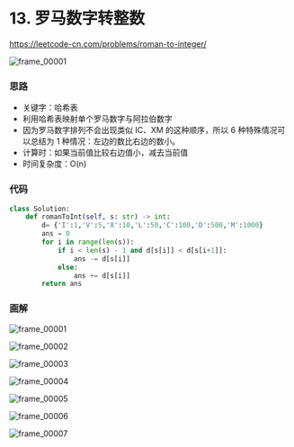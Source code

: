 # 13. 罗马数字转整数

https://leetcode-cn.com/problems/roman-to-integer/

![frame_00001](https://deppwang.oss-cn-beijing.aliyuncs.com/blog/2019-12-22-020828.jpg)

### 思路

- 关键字：哈希表
- 利用哈希表映射单个罗马数字与阿拉伯数字
- 因为罗马数字排列不会出现类似 IC、XM 的这种顺序，所以 6 种特殊情况可以总结为 1 种情况：左边的数比右边的数小。
- 计算时：如果当前值比较右边值小，减去当前值
- 时间复杂度：O(n)

### 代码

```Python
class Solution:
    def romanToInt(self, s: str) -> int:
        d= {'I':1,'V':5,'X':10,'L':50,'C':100,'D':500,'M':1000}
        ans = 0
        for i in range(len(s)):
            if i < len(s) - 1 and d[s[i]] < d[s[i+1]]:
                ans -= d[s[i]]
            else:
                ans += d[s[i]]
        return ans
```

### 画解

![frame_00001](https://deppwang.oss-cn-beijing.aliyuncs.com/blog/2019-12-22-020831.jpg)

![frame_00002](https://deppwang.oss-cn-beijing.aliyuncs.com/blog/2019-12-22-020833.jpg)

![frame_00003](https://deppwang.oss-cn-beijing.aliyuncs.com/blog/2019-12-22-020838.jpg)

![frame_00004](https://deppwang.oss-cn-beijing.aliyuncs.com/blog/2019-12-22-020840.jpg)

![frame_00005](https://deppwang.oss-cn-beijing.aliyuncs.com/blog/2019-12-22-020841.jpg)

![frame_00006](https://deppwang.oss-cn-beijing.aliyuncs.com/blog/2019-12-22-020844.jpg)

![frame_00007](https://deppwang.oss-cn-beijing.aliyuncs.com/blog/2019-12-22-020847.jpg)

